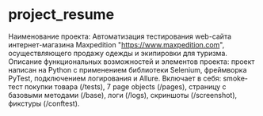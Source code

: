 # project_resume

Наименование проекта: Автоматизация тестирования web-сайта интернет-магазина Maxpedition "https://www.maxpedition.com",
осуществляющего продажу одежды и экипировки для туризма.
Описание функциональных возможностей и элементов проекта:
проект написан на Python с применением библиотеки Selenium, фреймворка PyTest, подключением логирования и Allure.
Включает в себя: smoke-тест покупки товара (/tests), 7 page objects (/pages), страницу с базовыми методами (/base),
логи (/logs), скриншоты (/screenshot), фикстуры (/conftest).
